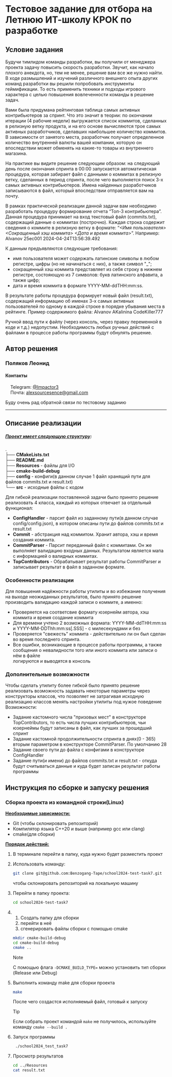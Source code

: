 # Тестовое задание для отбора на Летнюю ИТ-школу КРОК по разработке

## Условие задания
Будучи тимлидом команды разработки, вы получили от менеджера проекта задачу повысить скорость разработки. Звучит, как начало плохого анекдота, но, тем не менее, решение вам все же нужно найти. В ходе размышлений и изучений различного внешнего опыта других команд разработки вы решили попробовать инструменты геймификации. То есть применить техники и подходы игрового характера с целью повышения вовлеченности команды в решение задач.

Вами была придумана рейтинговая таблица самых активных контрибьютеров за спринт. Что это значит в теории: по окончании итерации (4 рабочие недели) выгружается список коммитов, сделанных в релизную ветку продукта, и на его основе вычисляются трое самых активных разработчиков, сделавших наибольшее количество коммитов. В зависимости от занятого места, разработчик получает определенное количество внутренней валюты вашей компании, которую он впоследствии может обменять на какие-то товары из внутреннего магазина.

На практике вы видите решение следующим образом: на следующий день после окончания спринта в 00:00 запускается автоматическая процедура, которая забирает файл с данными о коммитах в релизную ветку, сделанных в период спринта, после чего выполняется поиск 3-х самых активных контрибьютеров. Имена найденных разработчиков записываются в файл, который впоследствии отправляется вам на почту.

В рамках практической реализации данной задачи вам необходимо разработать процедуру формирование отчета “Топ-3 контрибьютера”. Данная процедура принимает на вход текстовый файл (commits.txt), содержащий данные о коммитах (построчно). Каждая строка содержит сведения о коммите в релизную ветку в формате: “_<Имя пользователя> <Сокращенный хэш коммита> <Дата и время коммита>_”.
Например: AIvanov 25ec001 2024-04-24T13:56:39.492

К данным предъявляются следующие требования:
- имя пользователя может содержать латинские символы в любом регистре, цифры (но не начинаться с них), а также символ "_";
- сокращенный хэш коммита представляет из себя строку в нижнем регистре, состояющую из 7 символов: букв латинского алфавита, а также цифр;
- дата и время коммита в формате YYYY-MM-ddTHH:mm:ss.

В результате работы процедура формирует новый файл (result.txt), содержащий информацию об именах 3-х самых активных пользователей по одному в каждой строке в порядке убывания места в рейтинге. Пример содержимого файла:
AIvanov
AKalinina
CodeKiller777

Ручной ввод пути к файлу (через консоль, через правку переменной в коде и т.д.) недопустим. Необходимость любых ручных действий с файлами в процессе работы программы будут обнулять решение.

## Автор решения

### Поляков Леонид
#### Контакты<br>
&nbsp;&nbsp;&nbsp;&nbsp;Telegram: [@Impactor3](https://t.me/Impactor3 "Impactor3")<br>
&nbsp;&nbsp;&nbsp;&nbsp;Почта: alexsourcesence@gmail.com<br>

Буду очень рад обратной связи по тестовому заданию

---

## Описание реализации

##### <u>Проект имеет следующую структуру</u>:

.  
├── **CMakeLists.txt**  
├── **README.md**  
├── **Resources**  - файлы для I/O  
├── **cmake-build-debug**  
├── **config** - конфиги(в данном случае 1 файл хранящий пути для файлов commits.txt и result.txt)  
└── **src**  - исходные файлы с кодом

Для гибкой реализации поставленной задачи было принято решение реализовать 4 класса, каждый из которых отвечает за отдельный функционал:

* **ConfigHandler** - парсит файл из заданному пути(в данном случае config/config.json), в котором описаны пути до файлов commits.txt и result.txt
* **Commit** - абстракция над коммитом. Хранит автора, хэш и время создания коммита.
* **CommitParser** - Парсит переданный файл с коммитами. Он же выполняет валидацию входных данных. Результатом является мапа с информацией о валидных коммитах.
* **TopContributors** - Обрабатывает результат работы CommitParser и записывает результат в файл в заданном формате.

### Особенности реализации

Для повышения надёжности работы утилиты и во избежание получения на выходе неожиданных результатов, было принято решение производить валидацию каждой записи о коммите, а именно:

* Проверяется на соответсвие формату юзернейм автора, хэш коммита и время создание коммита
* Для времени учтено 2 возможных формата: YYYY-MM-ddTHH:mm:ss и YYYY-MM-DDThh:mm:ss[.SSS] - с милесекундами и без
* Проверяется "свежесть" коммита - действительно ли он был сделан во время последнего спринта.
* Все ошибки, возникающие в процессе работы программы, а также сообщения о невалидности того или иного коммита или записи о нём в файле<br>логируются и выводятся в консоль

### Дополнительные возможности

Чтобы сделать утилиту более гибкой было принято решение реализовать возможность задавать некоторые параметры через конструкторы классов, что позволяет не затрагивая исходную реализацию классов менять настройки утилиты под нужое поведение  
Возможности:

* Задание кастомного числа "призовых мест" в конструкторе TopContributors, то есть числа лучших контрибьютеров, чьи юзернеймы будут записаны в файл, как лучших за прошедший спринт
* Задание кастомной продолжительности спринта в днях(0 - 365) вторым параметром в конструкторе CommitParser. По умолчанию 28
* Задание своего пути до файла с конфигами в конструкторе ConfigHandler
* Задание пути(и имени) до файлов commits.txt и result.txt - откуда будут считываться данные и куда будет записан результат работы программы

## Инструкция по сборке и запуску решения
### Сборка проекта из командной строки(Linux)
<u>**Необходимые зависимости:**</u>  
* Git (чтобы склонировать репозиторий)
* Компилятор языка C++20 и выше (например gcc или clang)
* cmake(для сборки)

<u>**Порядок действий:**</u>
1. В терминале перейти в папку, куда нужно будет разместить проект
2. Использовать команду:
   ```bash
   git clone git@github.com:Benzogang-Tape/school2024-test-task7.git
   ```
   чтобы склонировать репозиторий на локальную машину


3. Перейти в папку проекта:
    ```bash
    cd school2024-test-task7
    ```


4. 1. Создать папку для сборки 
   2. перейти в неё 
   3. сгенерировать файлы сборки с помощью cmake
    ```bash
    mkdir cmake-build-debug
    cd cmake-build-debug
    cmake ..
    ```
   > [!NOTE]  
   > С помощью флага `-DCMAKE_BUILD_TYPE=` можно установить тип сборки (Release или Debug)
   

5. Выполнить команду make для сборки проекта
    ```bash
    make
    ```
   После чего создастся исполняемый файл, готовый к запуску  
   > [!TIP]  
   > Если собрать проект командой `make` не получилось, используйте команду `cmake --build .`


6. Запуск программы
   ```bash
    ./school2024_test_task7
    ```
   

7. Просмотр результатов
   ```bash
   cd ../Resources
   cat result.txt
    ```
